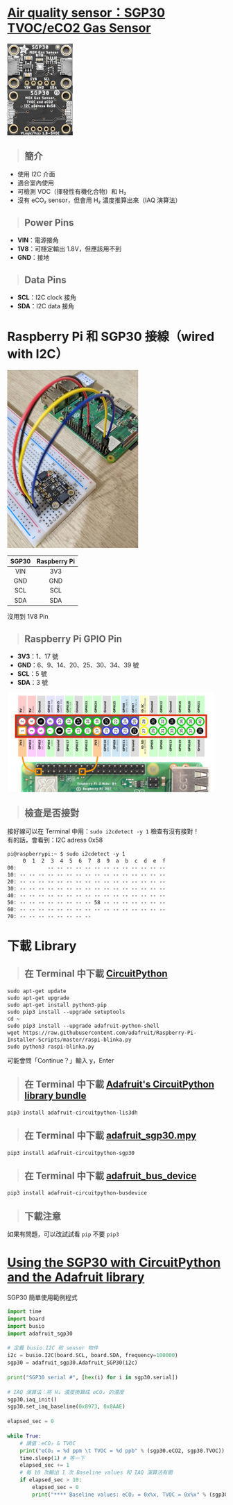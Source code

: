 # [Air quality sensor：SGP30 TVOC/eCO2 Gas Sensor](https://cdn-learn.adafruit.com/downloads/pdf/adafruit-sgp30-gas-tvoc-eco2-mox-sensor.pdf)
<img src="https://github.com/darrenyaoyao/GoogleHPS/blob/main/AirQuality/Photos/SGP30.png" width='30%' height='30%'/>

> ## 簡介
- 使用 I2C 介面
- 適合室內使用
- 可檢測 VOC（揮發性有機化合物）和 H₂
- 沒有 eCO₂ sensor，但會用 H₂ 濃度推算出來（IAQ 演算法）
> ## Power Pins
- **VIN**：電源接角
- **1V8**：可穩定輸出 1.8V，但應該用不到
- **GND**：接地
> ## Data Pins
- **SCL**：I2C clock 接角
- **SDA**：I2C data 接角
# Raspberry Pi 和 SGP30 接線（wired with I2C）
<img src="https://github.com/darrenyaoyao/GoogleHPS/blob/main/AirQuality/Photos/Raspberry%20Pi%20%26%20SGP30%20wired%20with%20I2C.png" width='60%' height='60%'/>

|SGP30|Raspberry Pi|
|:-:|:-:|
|VIN|3V3|
|GND|GND|
|SCL|SCL|
|SDA|SDA|

沒用到 1V8 Pin
> ## Raspberry Pi GPIO Pin
- **3V3**：1、17 號  
- **GND**：6、9、14、20、25、30、34、39 號  
- **SCL**：5 號  
- **SDA**：3 號
<img src="https://github.com/darrenyaoyao/GoogleHPS/blob/main/AirQuality/Photos/Raspberry%20Pi%20GPIO.png" width='95%' height='95%'/>

> ## 檢查是否接對
接好線可以在 Terminal 中用：`sudo i2cdetect -y 1`
檢查有沒有接對！  
有的話，會看到：I2C adress 0x58

    pi@raspberrypi:~ $ sudo i2cdetect -y 1
         0  1  2  3  4  5  6  7  8  9  a  b  c  d  e  f
    00:          -- -- -- -- -- -- -- -- -- -- -- -- --
    10: -- -- -- -- -- -- -- -- -- -- -- -- -- -- -- --
    20: -- -- -- -- -- -- -- -- -- -- -- -- -- -- -- --
    30: -- -- -- -- -- -- -- -- -- -- -- -- -- -- -- --
    40: -- -- -- -- -- -- -- -- -- -- -- -- -- -- -- --
    50: -- -- -- -- -- -- -- -- 58 -- -- -- -- -- -- --
    60: -- -- -- -- -- -- -- -- -- -- -- -- -- -- -- --
    70: -- -- -- -- -- -- -- --
# 下載 Library
> ## 在 Terminal 中下載 [CircuitPython](https://learn.adafruit.com/circuitpython-on-raspberrypi-linux/installing-circuitpython-on-raspberry-pi)

    sudo apt-get update
    sudo apt-get upgrade
    sudo apt-get install python3-pip
    sudo pip3 install --upgrade setuptools
    cd ~
    sudo pip3 install --upgrade adafruit-python-shell
    wget https://raw.githubusercontent.com/adafruit/Raspberry-Pi-Installer-Scripts/master/raspi-blinka.py
    sudo python3 raspi-blinka.py
可能會問「Continue？」輸入 y，Enter
> ## 在 Terminal 中下載 [Adafruit's CircuitPython library bundle](https://github.com/adafruit/Adafruit_CircuitPython_Bundle)

    pip3 install adafruit-circuitpython-lis3dh
> ## 在 Terminal 中下載 [adafruit_sgp30.mpy](https://github.com/adafruit/Adafruit_CircuitPython_SGP30)

    pip3 install adafruit-circuitpython-sgp30
> ## 在 Terminal 中下載 [adafruit_bus_device](https://github.com/adafruit/Adafruit_CircuitPython_BusDevice/tree/5aceeae814effae4eb950f1078c194b11401faa7)

    pip3 install adafruit-circuitpython-busdevice
> ## 下載注意
如果有問題，可以改試試看 `pip` 不要 `pip3`
# [Using the SGP30 with CircuitPython and the Adafruit library](https://github.com/adafruit/Adafruit_CircuitPython_SGP30/blob/main/examples/sgp30_simpletest.py)
SGP30 簡單使用範例程式
```python
import time
import board
import busio
import adafruit_sgp30
    
# 定義 busio.I2C 和 sensor 物件
i2c = busio.I2C(board.SCL, board.SDA, frequency=100000)
sgp30 = adafruit_sgp30.Adafruit_SGP30(i2c)

print("SGP30 serial #", [hex(i) for i in sgp30.serial])

# IAQ 演算法：將 H₂ 濃度換算成 eCO₂ 的濃度
sgp30.iaq_init()
sgp30.set_iaq_baseline(0x8973, 0x8AAE)

elapsed_sec = 0

while True:
    # 讀值：eCO₂ & TVOC
    print("eCO₂ = %d ppm \t TVOC = %d ppb" % (sgp30.eCO2, sgp30.TVOC))     
    time.sleep(1) # 等一下
    elapsed_sec += 1
    # 每 10 次輸出 1 次 Baseline values 和 IAQ 演算法有關
    if elapsed_sec > 10:
        elapsed_sec = 0
        print("**** Baseline values: eCO₂ = 0x%x, TVOC = 0x%x" % (sgp30.baseline_eCO2, sgp30.baseline_TVOC))
```
